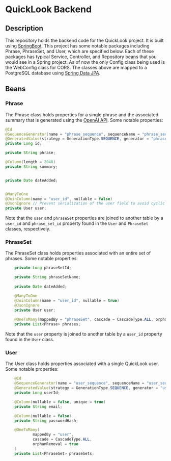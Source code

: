 # QuickLook Backend

## Description

This repository holds the backend code for the QuickLook project. It is built using [SpringBoot](https://spring.io/projects/spring-boot).
This project has some notable packages including Phrase, PhraseSet, and User, which are specified below. 
Each of these packages has typical Service, Controller, and Repository beans that you would see in a Spring project.
As of now the only Config class being used is the WebConfig class for CORS.
The classes above are mapped to a PostgreSQL database using [Spring Data JPA](https://spring.io/projects/spring-data-jpa).


## Beans


### Phrase 

The Phrase class holds properties for a single phrase and the associated summary that is generated using the [OpenAI API](https://platform.openai.com/).
Some notable properties: 

```java
@Id
@SequenceGenerator(name = "phrase_sequence", sequenceName = "phrase_sequence", allocationSize = 1)
@GeneratedValue(strategy = GenerationType.SEQUENCE, generator = "phrase_sequence")
private Long id;

private String phrase;

@Column(length = 2048)
private String summary;


private Date dateAdded;


@ManyToOne
@JoinColumn(name = "user_id", nullable = false)
@JsonIgnore // Prevent serialization of the user field to avoid cyclic references
private User user;
```

Note that the ```user``` and ```phraseSet``` properties are joined to another table by a ```user_id``` and ```phrase_set_id``` property found in the ```User``` and ```PhraseSet``` classes, respectively.

### PhraseSet

The PhraseSet class holds properties associated with an entire set of phrases.
Some notable properties: 

```java
    private Long phraseSetId;

    private String phraseSetName;
    
    private Date dateAdded;

    @ManyToOne
    @JoinColumn(name = "user_id", nullable = true)
    @JsonIgnore
    private User user;
    
    @OneToMany(mappedBy = "phraseSet", cascade = CascadeType.ALL, orphanRemoval = true)
    private List<Phrase> phrases;
```

Note that the ```user``` property is joined to another table by a ```user_id``` property found in the ```User``` class.

### User 

The User class holds properties associated with a single QuickLook user. 
Some notable properties:

```java
    @Id
    @SequenceGenerator(name = "user_sequence", sequenceName = "user_sequence", allocationSize = 1)
    @GeneratedValue(strategy = GenerationType.SEQUENCE, generator = "user_sequence")
    private Long userId;

    @Column(nullable = false, unique = true)
    private String email;

    @Column(nullable = false)
    private String passwordHash;

    @OneToMany( 
            mappedBy = "user",  
            cascade = CascadeType.ALL, 
            orphanRemoval = true 
    )
    private List<PhraseSet> phraseSets;
```
